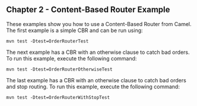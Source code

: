 Chapter 2 - Content-Based Router Example
----------------

These examples show you how to use a Content-Based Router from Camel. 
The first example is a simple CBR and can be run using:

    mvn test -Dtest=OrderRouterTest

The next example has a CBR with an otherwise clause to catch bad orders.
To run this example, execute the following command:

    mvn test -Dtest=OrderRouterOtherwiseTest

The last example has a CBR with an otherwise clause to catch bad orders and
stop routing. To run this example, execute the following command:

    mvn test -Dtest=OrderRouterWithStopTest

